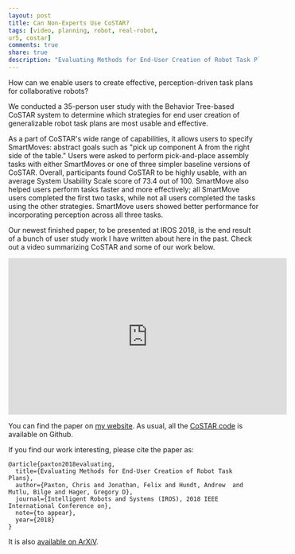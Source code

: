 ```yaml
---
layout: post
title: Can Non-Experts Use CoSTAR?
tags: [video, planning, robot, real-robot,
ur5, costar]
comments: true
share: true
description: "Evaluating Methods for End-User Creation of Robot Task Plans"
---
```


How can we enable users to create effective, perception-driven task plans for collaborative robots?

We conducted a 35-person user study with the Behavior Tree-based CoSTAR system to determine which strategies for end user creation of generalizable robot task plans are most usable and effective.

As a part of CoSTAR's wide range of capabilities, it allows users to specify SmartMoves: abstract goals such as "pick up component A from the right side of the table." Users were asked to perform pick-and-place assembly tasks with either SmartMoves or one of three simpler baseline versions of CoSTAR. Overall, participants found CoSTAR to be highly usable, with an average System Usability Scale score of 73.4 out of 100. SmartMove also helped users perform tasks faster and more effectively; all SmartMove users completed the first two tasks, while not all users completed the tasks using the other strategies. SmartMove users showed better performance for incorporating perception across all three tasks.

Our newest finished paper, to be presented at IROS 2018, is the end result of a bunch of user study work I have written about here in the past. Check out a video summarizing CoSTAR and some of our work below.

<iframe width="560" height="315" src="https://www.youtube.com/embed/uxfKluW-OWI" frameborder="0" allow="autoplay; encrypted-media" allowfullscreen></iframe>

You can find the paper on [my website]({{site.baseurl}}public/paxton2018evaluating.pdf). As usual, all the [CoSTAR code](https://github.com/cpaxton/costar_stack) is available on Github.

If you find our work interesting, please cite the paper as:
```
@article{paxton2018evaluating,
  title={Evaluating Methods for End-User Creation of Robot Task Plans},
  author={Paxton, Chris and Jonathan, Felix and Hundt, Andrew  and Mutlu, Bilge and Hager, Gregory D},
  journal={Intelligent Robots and Systems (IROS), 2018 IEEE International Conference on},
  note={to appear},
  year={2018}
}
```

It is also [available on ArXiV](https://arxiv.org/abs/1811.02690).